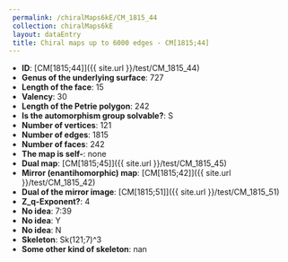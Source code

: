 ```yaml
--- 
 permalink: /chiralMaps6kE/CM_1815_44 
 collection: chiralMaps6kE
 layout: dataEntry
 title: Chiral maps up to 6000 edges - CM[1815;44]
---
```


- **ID**: [CM[1815;44]]({{ site.url }}/test/CM_1815_44)
- **Genus of the underlying surface**: 727
- **Length of the face**: 15
- **Valency**: 30
- **Length of the Petrie polygon**: 242
- **Is the automorphism group solvable?**: S
- **Number of vertices**: 121
- **Number of edges**: 1815
- **Number of faces**: 242
- **The map is self-**: none
- **Dual map**: [CM[1815;45]]({{ site.url }}/test/CM_1815_45)
- **Mirror (enantihomorphic) map**: [CM[1815;42]]({{ site.url }}/test/CM_1815_42)
- **Dual of the mirror image**: [CM[1815;51]]({{ site.url }}/test/CM_1815_51)
- **Z_q-Exponent?**: 4
- **No idea**:  7:39
- **No idea**: Y
- **No idea**: N
- **Skeleton**: Sk(121;7)^3
- **Some other kind of skeleton**: nan
